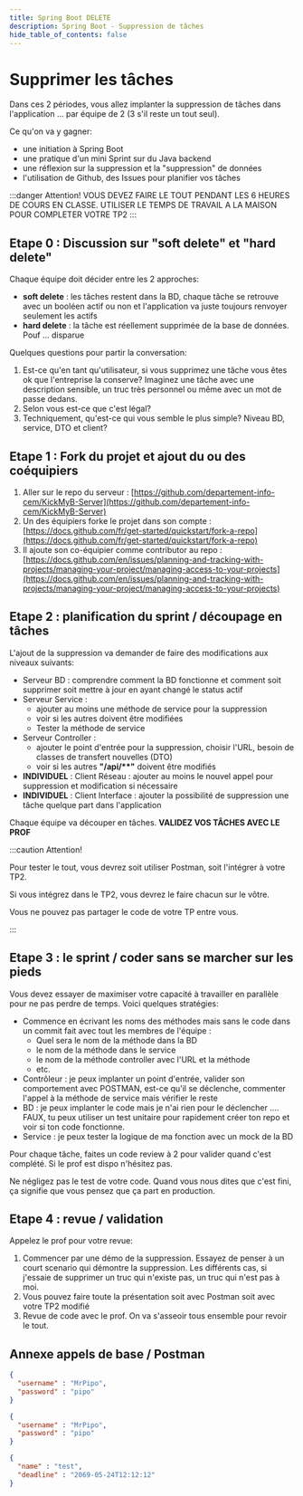```yaml
---
title: Spring Boot DELETE
description: Spring Boot - Suppression de tâches
hide_table_of_contents: false
---
```


# Supprimer les tâches

Dans ces 2 périodes, vous allez implanter la suppression de tâches dans l'application ... par équipe de 2 (3 s'il reste un tout seul). 

Ce qu'on va y gagner:

- une initiation à Spring Boot
- une pratique d'un mini Sprint sur du Java backend
- une réflexion sur la suppression et la "suppression" de données
- l'utilisation de Github, des Issues pour planifier vos tâches

:::danger Attention!
VOUS DEVEZ FAIRE LE TOUT PENDANT LES 6 HEURES DE COURS EN CLASSE. 
UTILISER LE TEMPS DE TRAVAIL A LA MAISON POUR COMPLETER VOTRE TP2
:::


## Etape 0 : Discussion sur "soft delete" et "hard delete"

Chaque équipe doit décider entre les 2 approches:

- **soft delete** : les tâches restent dans la BD, chaque tâche se retrouve avec un booléen actif ou non et l'application va juste toujours renvoyer seulement les actifs
- **hard delete** : la tâche est réellement supprimée de la base de données. Pouf ... disparue

Quelques questions pour partir la conversation:

1. Est-ce qu'en tant qu'utilisateur, si vous supprimez une tâche vous êtes ok que l'entreprise la conserve? Imaginez une tâche avec une description sensible, un truc très personnel ou même avec un mot de passe dedans.
2. Selon vous est-ce que c'est légal?
3. Techniquement, qu'est-ce qui vous semble le plus simple? Niveau BD, service, DTO et client?

## Etape 1 : Fork du projet et ajout du ou des coéquipiers

1. Aller sur le repo du serveur : [https://github.com/departement-info-cem/KickMyB-Server](https://github.com/departement-info-cem/KickMyB-Server)
2. Un des équipiers forke le projet dans son compte  : [https://docs.github.com/fr/get-started/quickstart/fork-a-repo](https://docs.github.com/fr/get-started/quickstart/fork-a-repo)
3. Il ajoute son co-équipier comme contributor au repo : [https://docs.github.com/en/issues/planning-and-tracking-with-projects/managing-your-project/managing-access-to-your-projects](https://docs.github.com/en/issues/planning-and-tracking-with-projects/managing-your-project/managing-access-to-your-projects)


## Etape 2 : planification du sprint / découpage en tâches

L'ajout de la suppression va demander de faire des modifications aux niveaux suivants:

- Serveur BD : comprendre comment la BD fonctionne et comment soit supprimer soit mettre à jour en ayant changé le status actif
- Serveur Service :
  - ajouter au moins une méthode de service pour la suppression
  - voir si les autres doivent être modifiées
  - Tester la méthode de service
- Serveur Controller :
  - ajouter le point d'entrée pour la suppression, choisir l'URL, besoin de classes de transfert nouvelles (DTO)
  - voir si les autres <strong>"/api/**"</strong> doivent être modifiés
- **INDIVIDUEL** : Client Réseau : ajouter au moins le nouvel appel pour suppression et modification si nécessaire
- **INDIVIDUEL** : Client Interface : ajouter la possibilité de suppression une tâche quelque part dans l'application

Chaque équipe va découper en tâches. **VALIDEZ VOS TÂCHES AVEC LE PROF**

:::caution Attention!

Pour tester le tout, vous devrez soit utiliser Postman, soit l'intégrer à votre TP2. 

Si vous intégrez dans le TP2, vous devrez le faire chacun sur le vôtre.

Vous ne pouvez pas partager le code de votre TP entre vous.

:::

## Etape 3 : le sprint / coder sans se marcher sur les pieds

Vous devez essayer de maximiser votre capacité à travailler en parallèle pour ne pas perdre de temps. Voici quelques stratégies:

- Commence en écrivant les noms des méthodes mais sans le code dans un commit fait avec tout les membres de l'équipe :
  - Quel sera le nom de la méthode dans la BD
  - le nom de la méthode dans le service
  - le nom de la méthode controller avec l'URL et la méthode
  - etc.
- Contrôleur : je peux implanter un point d'entrée, valider son comportement avec POSTMAN, est-ce qu'il se déclenche, commenter l'appel à la méthode de service mais vérifier le reste
- BD : je peux implanter le code mais je n'ai rien pour le déclencher .... FAUX, tu peux utiliser un test unitaire pour rapidement créer ton repo et voir si ton code fonctionne.
- Service : je peux tester la logique de ma fonction avec un mock de la BD

Pour chaque tâche, faites un code review à 2 pour valider quand c'est complété. Si le prof est dispo n'hésitez pas.

Ne négligez pas le test de votre code. Quand vous nous dites que c'est fini, ça signifie que vous pensez que ça part en production.

## Etape 4 : revue / validation

Appelez le prof pour votre revue:

1. Commencer par une démo de la suppression. Essayez de penser à un court scenario qui démontre la suppression. Les différents cas, si j'essaie de supprimer un truc qui n'existe pas, un truc qui n'est pas à moi.
2. Vous pouvez faire toute la présentation soit avec Postman soit avec votre TP2 modifié
3. Revue de code avec le prof. On va s'asseoir tous ensemble pour revoir le tout.

## Annexe appels de base / Postman



```json title="POST /api/id/signup"
{
  "username" : "MrPipo",
  "password" : "pipo"
}
```

```json title="POST /api/id/signin"
{
  "username" : "MrPipo",
  "password" : "pipo"
}
```

```json title="POST /api/add"
{
  "name" : "test",
  "deadline" : "2069-05-24T12:12:12"
}
```

```json title="GET /api/home"

```
